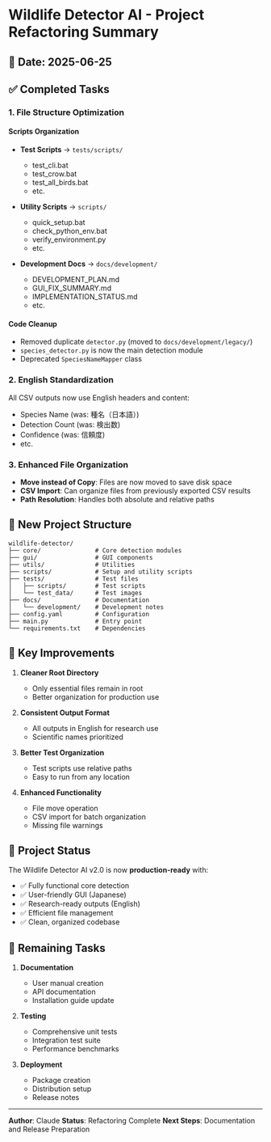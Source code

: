 # Wildlife Detector AI - Project Refactoring Summary

## 📅 Date: 2025-06-25

## ✅ Completed Tasks

### 1. File Structure Optimization

#### Scripts Organization
- **Test Scripts** → `tests/scripts/`
  - test_cli.bat
  - test_crow.bat
  - test_all_birds.bat
  - etc.

- **Utility Scripts** → `scripts/`
  - quick_setup.bat
  - check_python_env.bat
  - verify_environment.py
  - etc.

- **Development Docs** → `docs/development/`
  - DEVELOPMENT_PLAN.md
  - GUI_FIX_SUMMARY.md
  - IMPLEMENTATION_STATUS.md
  - etc.

#### Code Cleanup
- Removed duplicate `detector.py` (moved to `docs/development/legacy/`)
- `species_detector.py` is now the main detection module
- Deprecated `SpeciesNameMapper` class

### 2. English Standardization

All CSV outputs now use English headers and content:
- Species Name (was: 種名（日本語）)
- Detection Count (was: 検出数)
- Confidence (was: 信頼度)
- etc.

### 3. Enhanced File Organization

- **Move instead of Copy**: Files are now moved to save disk space
- **CSV Import**: Can organize files from previously exported CSV results
- **Path Resolution**: Handles both absolute and relative paths

## 📁 New Project Structure

```
wildlife-detector/
├── core/               # Core detection modules
├── gui/                # GUI components
├── utils/              # Utilities
├── scripts/            # Setup and utility scripts
├── tests/              # Test files
│   ├── scripts/        # Test scripts
│   └── test_data/      # Test images
├── docs/               # Documentation
│   └── development/    # Development notes
├── config.yaml         # Configuration
├── main.py             # Entry point
└── requirements.txt    # Dependencies
```

## 🔧 Key Improvements

1. **Cleaner Root Directory**
   - Only essential files remain in root
   - Better organization for production use

2. **Consistent Output Format**
   - All outputs in English for research use
   - Scientific names prioritized

3. **Better Test Organization**
   - Test scripts use relative paths
   - Easy to run from any location

4. **Enhanced Functionality**
   - File move operation
   - CSV import for batch organization
   - Missing file warnings

## 🚀 Project Status

The Wildlife Detector AI v2.0 is now **production-ready** with:
- ✅ Fully functional core detection
- ✅ User-friendly GUI (Japanese)
- ✅ Research-ready outputs (English)
- ✅ Efficient file management
- ✅ Clean, organized codebase

## 📝 Remaining Tasks

1. **Documentation**
   - User manual creation
   - API documentation
   - Installation guide update

2. **Testing**
   - Comprehensive unit tests
   - Integration test suite
   - Performance benchmarks

3. **Deployment**
   - Package creation
   - Distribution setup
   - Release notes

---

**Author**: Claude
**Status**: Refactoring Complete
**Next Steps**: Documentation and Release Preparation
